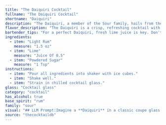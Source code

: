 ```yaml
---
title: "The Daiquiri Cocktail"
fullname: "The Daiquiri Cocktail"
shortname: "Daiquiri"
description: "The Daiquiri, a member of the Sour family, hails from the early 20th century in Cuba. Its simplicity – light rum, lime juice, and sugar – belies its sophistication, showcasing the bright, acidic flavors of its ingredients. "
flavor_description: "The Daiquiri is a crisp, refreshing cocktail with a bright, tart lime flavor. The light rum provides a subtle sweetness and a smooth, clean finish. The powdered sugar adds a touch of sweetness and body, balancing out the tartness of the lime. The overall taste is a harmonious blend of sweet, tart, and smooth, making it a classic and beloved cocktail. "
bartender_tips: "For a perfect Daiquiri, fresh lime juice is key. Don't use bottled, the flavor won't be the same.  A good quality light rum is essential, and don't be shy with the sugar!  You want it sweet, but balanced with the lime.  Shake hard with ice to chill it down, and strain into a chilled coupe glass.  A touch of simple syrup can help if the sugar isn't dissolving properly. "
ingredients:
  - item: "Light Rum"
    measure: "1.5 oz"
  - item: "Lime"
    measure: "Juice Of 0.5"
  - item: "Powdered Sugar"
    measure: "1 Tsp"
instructions:
  - item: "Pour all ingredients into shaker with ice cubes."
  - item: "Shake well."
  - item: "Strain in chilled cocktail glass."
glass: "Cocktail glass"
category: "cocktail"
has_alcohol: true
base_spirit: "rum"
family: "sour"
visual: "## LLM Prompt:Imagine a **Daiquiri** in a classic coupe glass. Describe its appearance in detail, focusing on:* **Color:** Is it a vibrant, almost translucent lime green? Or a more muted, pale yellow? * **Clarity:** Is it crystal clear or slightly cloudy? * **Texture:** Does the surface shimmer with tiny bubbles from the shaken ice? * **Garnish:** What kind of garnish would enhance the visual appeal? A lime wedge, a spiral of lime zest, or something else entirely?Consider how the light plays on the surface of the drink and the overall visual impact it creates. Be sure to use descriptive language that brings the cocktail to life! "
source: "thecocktaildb"
---
```


